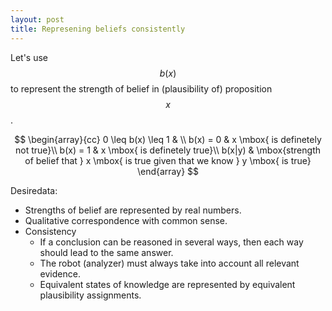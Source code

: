 ```yaml
---
layout: post
title: Represening beliefs consistently
---
```


Let's use $$b(x)$$ to represent the strength of belief in (plausibility of) proposition $$x$$.

$$
\begin{array}{cc}
    0 \leq b(x) \leq 1 &  \\
    b(x) = 0 & x \mbox{ is definetely not true}\\
    b(x) = 1 & x \mbox{ is definetely true}\\
    b(x|y) & \mbox{strength of belief that } x \mbox{ is true given that we know } y \mbox{ is true}
\end{array}
$$

Desiredata:

* Strengths of belief are represented by real numbers.
* Qualitative correspondence with common sense.
* Consistency
    * If a conclusion can be reasoned in several ways, then each way should lead to the same answer.
    * The robot (analyzer) must always take into account all relevant evidence.
    * Equivalent states of knowledge are represented by equivalent plausibility assignments.
